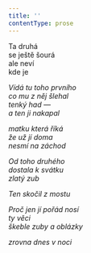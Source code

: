 ```yaml
---
title: ''
contentType: prose
---
```


  

Ta druhá  
se ještě šourá  
ale neví  
kde je

_Vídá tu toho prvního  
co mu z něj šlehal  
tenký had —  
a ten ji nakapal_

_matku která říká  
že už jí doma  
nesmí na záchod_

_Od toho druhého  
dostala k svátku  
zlatý zub_

_Ten skočil z mostu_

_Proč jen jí pořád nosí  
ty věci  
škeble zuby a oblázky_

_zrovna dnes v noci_
